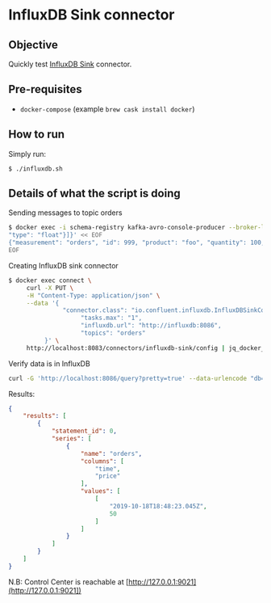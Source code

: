 # InfluxDB Sink connector

## Objective

Quickly test [InfluxDB Sink](https://docs.confluent.io/current/connect/kafka-connect-influxdb/influx-db-sink-connector/index.html#quick-start) connector.

## Pre-requisites

* `docker-compose` (example `brew cask install docker`)



## How to run

Simply run:

```
$ ./influxdb.sh
```

## Details of what the script is doing

Sending messages to topic orders

```bash
$ docker exec -i schema-registry kafka-avro-console-producer --broker-list broker:9092 --topic orders --property value.schema='{"type":"record","name":"myrecord","fields":[{"name":"measurement","type":"string"},{"name":"id","type":"int"},{"name":"product", "type": "string"}, {"name":"quantity", "type": "int"}, {"name":"price",
"type": "float"}]}' << EOF
{"measurement": "orders", "id": 999, "product": "foo", "quantity": 100, "price": 50}
EOF
```

Creating InfluxDB sink connector

```bash
$ docker exec connect \
     curl -X PUT \
     -H "Content-Type: application/json" \
     --data '{
               "connector.class": "io.confluent.influxdb.InfluxDBSinkConnector",
                    "tasks.max": "1",
                    "influxdb.url": "http://influxdb:8086",
                    "topics": "orders"
          }' \
     http://localhost:8083/connectors/influxdb-sink/config | jq_docker_cli .
```

Verify data is in InfluxDB

```bash
curl -G 'http://localhost:8086/query?pretty=true' --data-urlencode "db=orders" --data-urlencode "q=SELECT \"price\" FROM \"orders\""
```

Results:

```json
{
    "results": [
        {
            "statement_id": 0,
            "series": [
                {
                    "name": "orders",
                    "columns": [
                        "time",
                        "price"
                    ],
                    "values": [
                        [
                            "2019-10-18T18:48:23.045Z",
                            50
                        ]
                    ]
                }
            ]
        }
    ]
}
```

N.B: Control Center is reachable at [http://127.0.0.1:9021](http://127.0.0.1:9021])
